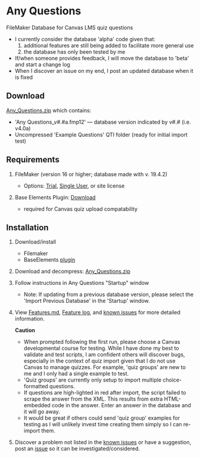 # Any Questions
FileMaker Database for Canvas LMS quiz questions<br />
* I currently consider the database 'alpha' code given that:
	1. additional features are still being added to facilitate more general use
	2. the database has only  been tested by me
* If/when someone provides feedback, I will move the database to 'beta' and start a change log
* When I discover an issue on my end, I post an updated database when it is fixed

## Download
[Any_Questions.zip](Any_Questions.zip) which contains:<br />
* 'Any Questions_v#.#a.fmp12' — database version indicated by v#.# (i.e. v4.0a)<br />
* Uncompressed 'Example Questions' QTI folder (ready for initial import test)<br />


## Requirements

1) FileMaker (version 16 or higher; database made with v. 19.4.2)
	* Options: [Trial](https://www.claris.com/trial/ "Claris FileMaker"), [Single User](https://store.claris.com/individuals "Claris FileMaker"), or site license

2) Base Elements Plugin: [Download](https://docs.baseelementsplugin.com/article/522-downloads)
	* required for Canvas quiz upload compatability

## Installation

1. Download/install
	* Filemaker
	* BaseElements [plugin](https://docs.baseelementsplugin.com/article/522-downloads "BaseElements")

2. Download and decompress: [Any_Questions.zip](Any_Questions.zip)<br />

3. Follow instructions in Any Questions "Startup" window
	* Note: If updating from a previous database version, please select the 'Import Previous Database' in the 'Startup' window.

4. View [Features.md](Features.md), [Feature log](feature_log.pdf), and [known issues](known_issues.md) for more detailed information.

	**Caution** <br />
	* When prompted following the first run, please choose a Canvas developmental course for testing. While I have done my best to validate and test scripts, I am confident others will discover bugs, especially in the context of quiz import given that I do not use Canvas to manage quizzes. For example, 'quiz groups' are new to me and I only had a single example to test. <br />
	* 'Quiz groups' are currently only setup to import multiple choice-formatted questions.
	* If questions are high-lighted in red after import, the script failed to scrape the answer from the XML. This results from extra HTML-embedded code in the answer. Enter an answer in the database and it will go away.
	* It would be great if others could send 'quiz group' examples for testing as I will unlikely invest time creating them simply so I can re-import them.

5. Discover a problem not listed in the [known issues](known_issues.md) or have a suggestion, post an [issue](https://github.com/question-db/Any-Questions/issues) so it can be investigated/considered.

